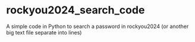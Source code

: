 # rockyou2024_search_code
A simple code in Python to search a password in rockyou2024 (or another big text file separate into lines)
